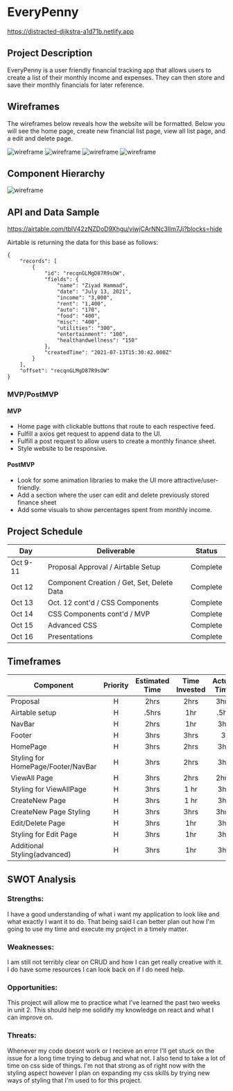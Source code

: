 # EveryPenny
https://distracted-dijkstra-a1d71b.netlify.app



## Project Description

EveryPenny is a user friendly financial tracking app that allows users to create a list of their monthly income and expenses. They can then store and save their monthly financials for later reference.

## Wireframes

The wireframes below reveals how the website will be formatted. Below you will see the home page, create new financial list page, view all list page, and a edit and delete page.

![wireframe](./wirefram.png)
![wireframe](./wireframeevery.png)
![wireframe](./wireframepenny.png)
![wireframe](./wireframeedit.png)

## Component Hierarchy

![wireframe](comphi.png)

## API and Data Sample

https://airtable.com/tblV42zNZDoD9Xhgu/viwjCArNNc3Ilm7Jj?blocks=hide

Airtable is returning the data for this base as follows:

```
{
    "records": [
        {
            "id": "recqnGLMgD87R9sOW",
            "fields": {
                "name": "Ziyad Hammad",
                "date": "July 13, 2021",
                "income": "3,000",
                "rent": "1,400",
                "auto": "170",
                "food": "400",
                "misc": "400",
                "utilities": "300",
                "entertainment": "100",
                "healthandwellness": "150"
            },
            "createdTime": "2021-07-13T15:30:42.000Z"
        }
    ],
    "offset": "recqnGLMgD87R9sOW"
}

```

### MVP/PostMVP

#### MVP

- Home page with clickable buttons that route to each respective feed.
- Fulfill a axios get request to append data to the UI.
- Fulfill a post request to allow users to create a monthly finance sheet.
- Style website to be responsive.
#### PostMVP

- Look for some animation libraries to make the UI more attractive/user-friendly.
- Add a section where the user can edit and delete previously stored finance sheet
- Add some visuals to show percentages spent from monthly income.

## Project Schedule

| Day      | Deliverable                                | Status   |
| -------- | ------------------------------------------ | -------- |
| Oct 9-11 | Proposal Approval / Airtable Setup        |Complete |
| Oct 12   | Component Creation / Get, Set, Delete Data |Complete |
| Oct 13   | Oct. 12 cont'd / CSS Components            |Complete |
| Oct 14   | CSS Components cont'd / MVP                |Complete |
| Oct 15   | Advanced CSS                               |Complete |
| Oct 16   | Presentations                              |Complete |

## Timeframes

| Component                 | Priority | Estimated Time | Time Invested | Actual Time |
| ------------------------- | :------: | :------------: | :-----------: | :---------: |
| Proposal                  |    H     |      2hrs      |     2hrs      |    3hrs     |
| Airtable setup            |    H     |     .5hrs      |      1hr      |     .5hr     |
| NavBar          |    H     |      2hrs      |      1hr      |     3hr     |
| Footer     |    H     |      3hrs      |     3hrs      |    3     |
| HomePage     |    H     |      3hrs      |     2hrs      |    3hr     |
| Styling for HomePage/Footer/NavBar     |    H     |      3hrs      |     2hrs      |    3hr    |
| ViewAll Page       |    H     |      3hrs      |     2hrs      |    2hrs     |
|       Styling for ViewAllPage |    H     |      3hrs      |     1 hr      |    3hr    |
| CreateNew Page      |    H     |      3hrs      |     1 hr      |     3hr    |
| CreateNew Page Styling|    H     |      3hrs      |     3hrs      |    3hrs     |
| Edit/Delete Page|    H     |      3hrs      |      1hr      |     3hr    |
| Styling for Edit Page|    H     |      3hrs      |      1hr      |     3hr     |
| Additional Styling(advanced)       |    H     |      3hrs      |      1hr      |     3hr    |



## SWOT Analysis

### Strengths:

I have a good understanding of what i want my application to look like and what exactly I want it to do. That being said I can better plan out how I'm going to use my time and execute my project in a timely matter. 

### Weaknesses:

I am still not terribly clear on CRUD and how I can get really creative with it. I do have some resources I can look back on if I do need help.

### Opportunities:

This project will allow me to practice what I've learned the past two weeks in unit 2. This should help me solidify my knowledge on react and what I can improve on.

### Threats:

Whenever my code doesnt work or I recieve an error I'll get stuck on the issue for a long time trying to debug and what not. I also tend to take a lot of time on css side of things. I'm not that strong as of right now with the styling aspect however I plan on expanding my css skills by trying new ways of styling that I'm used to for this project.